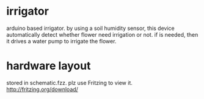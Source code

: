 # irrigator
arduino based irrigator. by using a soil humidity sensor, this device automatically detect whether flower need irrigation or not. if is needed, then it drives a water pump to irrigate the flower.

# hardware layout
stored in schematic.fzz. plz use Fritzing to view it. 
http://fritzing.org/download/